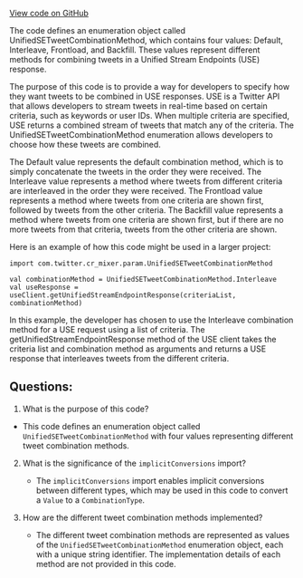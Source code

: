 [View code on GitHub](https://github.com/misbahsy/the-algorithm/cr-mixer/server/src/main/scala/com/twitter/cr_mixer/param/UnifiedSETweetCombinationMethod.scala)

The code defines an enumeration object called UnifiedSETweetCombinationMethod, which contains four values: Default, Interleave, Frontload, and Backfill. These values represent different methods for combining tweets in a Unified Stream Endpoints (USE) response. 

The purpose of this code is to provide a way for developers to specify how they want tweets to be combined in USE responses. USE is a Twitter API that allows developers to stream tweets in real-time based on certain criteria, such as keywords or user IDs. When multiple criteria are specified, USE returns a combined stream of tweets that match any of the criteria. The UnifiedSETweetCombinationMethod enumeration allows developers to choose how these tweets are combined.

The Default value represents the default combination method, which is to simply concatenate the tweets in the order they were received. The Interleave value represents a method where tweets from different criteria are interleaved in the order they were received. The Frontload value represents a method where tweets from one criteria are shown first, followed by tweets from the other criteria. The Backfill value represents a method where tweets from one criteria are shown first, but if there are no more tweets from that criteria, tweets from the other criteria are shown.

Here is an example of how this code might be used in a larger project:

```
import com.twitter.cr_mixer.param.UnifiedSETweetCombinationMethod

val combinationMethod = UnifiedSETweetCombinationMethod.Interleave
val useResponse = useClient.getUnifiedStreamEndpointResponse(criteriaList, combinationMethod)
```

In this example, the developer has chosen to use the Interleave combination method for a USE request using a list of criteria. The getUnifiedStreamEndpointResponse method of the USE client takes the criteria list and combination method as arguments and returns a USE response that interleaves tweets from the different criteria.
## Questions: 
 1. What is the purpose of this code?
   - This code defines an enumeration object called `UnifiedSETweetCombinationMethod` with four values representing different tweet combination methods.

2. What is the significance of the `implicitConversions` import?
   - The `implicitConversions` import enables implicit conversions between different types, which may be used in this code to convert a `Value` to a `CombinationType`.

3. How are the different tweet combination methods implemented?
   - The different tweet combination methods are represented as values of the `UnifiedSETweetCombinationMethod` enumeration object, each with a unique string identifier. The implementation details of each method are not provided in this code.